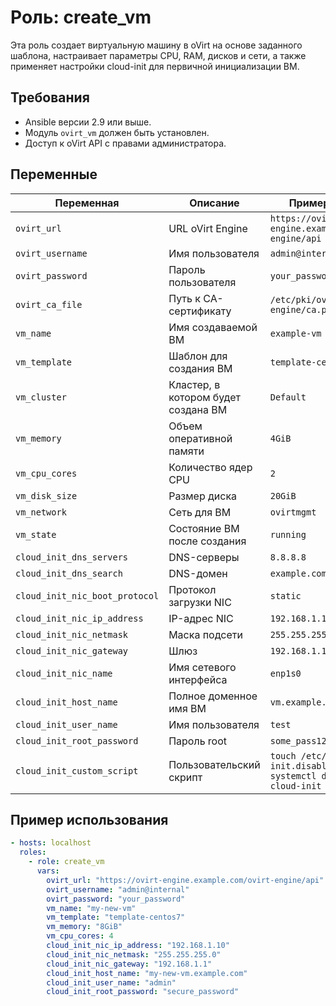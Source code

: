 # Роль: create_vm

Эта роль создает виртуальную машину в oVirt на основе заданного шаблона, настраивает параметры CPU, RAM, дисков и сети, а также применяет настройки cloud-init для первичной инициализации ВМ.

## Требования

- Ansible версии 2.9 или выше.
- Модуль `ovirt_vm` должен быть установлен.
- Доступ к oVirt API с правами администратора.

## Переменные

| Переменная                  | Описание                                   | Пример значения            |
|-----------------------------|-------------------------------------------|----------------------------|
| `ovirt_url`                 | URL oVirt Engine                          | `https://ovirt-engine.example.com/ovirt-engine/api` |
| `ovirt_username`            | Имя пользователя                          | `admin@internal`           |
| `ovirt_password`            | Пароль пользователя                       | `your_password`            |
| `ovirt_ca_file`             | Путь к CA-сертификату                     | `/etc/pki/ovirt-engine/ca.pem` |
| `vm_name`                   | Имя создаваемой ВМ                        | `example-vm`               |
| `vm_template`               | Шаблон для создания ВМ                    | `template-centos7`         |
| `vm_cluster`                | Кластер, в котором будет создана ВМ       | `Default`                  |
| `vm_memory`                 | Объем оперативной памяти                  | `4GiB`                     |
| `vm_cpu_cores`              | Количество ядер CPU                       | `2`                        |
| `vm_disk_size`              | Размер диска                              | `20GiB`                    |
| `vm_network`                | Сеть для ВМ                               | `ovirtmgmt`                |
| `vm_state`                  | Состояние ВМ после создания               | `running`                  |
| `cloud_init_dns_servers`    | DNS-серверы                               | `8.8.8.8`                  |
| `cloud_init_dns_search`     | DNS-домен                                 | `example.com`              |
| `cloud_init_nic_boot_protocol` | Протокол загрузки NIC                  | `static`                   |
| `cloud_init_nic_ip_address` | IP-адрес NIC                              | `192.168.1.10`             |
| `cloud_init_nic_netmask`    | Маска подсети                             | `255.255.255.0`            |
| `cloud_init_nic_gateway`    | Шлюз                                      | `192.168.1.1`              |
| `cloud_init_nic_name`       | Имя сетевого интерфейса                   | `enp1s0`                   |
| `cloud_init_host_name`      | Полное доменное имя ВМ                    | `vm.example.com`           |
| `cloud_init_user_name`      | Имя пользователя                          | `test`                     |
| `cloud_init_root_password`  | Пароль root                               | `some_pass123`             |
| `cloud_init_custom_script`  | Пользовательский скрипт                   | `touch /etc/cloud/cloud-init.disabled && systemctl disable --now cloud-init` |

## Пример использования

```yaml
- hosts: localhost
  roles:
    - role: create_vm
      vars:
        ovirt_url: "https://ovirt-engine.example.com/ovirt-engine/api"
        ovirt_username: "admin@internal"
        ovirt_password: "your_password"
        vm_name: "my-new-vm"
        vm_template: "template-centos7"
        vm_memory: "8GiB"
        vm_cpu_cores: 4
        cloud_init_nic_ip_address: "192.168.1.10"
        cloud_init_nic_netmask: "255.255.255.0"
        cloud_init_nic_gateway: "192.168.1.1"
        cloud_init_host_name: "my-new-vm.example.com"
        cloud_init_user_name: "admin"
        cloud_init_root_password: "secure_password"
